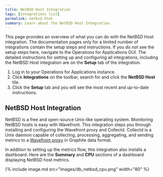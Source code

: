 ```yaml
---
title: NetBSD Host Integration
tags: [integrations list]
permalink: netbsd.html
summary: Learn about the NetBSD Host Integration.
---
```


This page provides an overview of what you can do with the NetBSD Host integration. The documentation pages only for a limited number of integrations contain the setup steps and instructions. If you do not see the setup steps here, navigate to the Operations for Applications GUI. The detailed instructions for setting up and configuring all integrations, including the NetBSD Host integration are on the **Setup** tab of the integration.

1. Log in to your Operations for Applications instance. 
2. Click **Integrations** on the toolbar, search for and click the **NetBSD Host** tile. 
3. Click the **Setup** tab and you will see the most recent and up-to-date instructions.

## NetBSD Host Integration

NetBSD is a free and open-source Unix-like operating system. Monitoring NetBSD hosts is easy with Wavefront. This integration steps you through installing and configuring the Wavefront proxy and Collectd. Collectd is a Unix daemon capable of collecting, processing, aggregating, and sending metrics to a [Wavefront proxy](https://docs.wavefront.com/proxies.html) in Graphite data format.

In addition to setting up the metrics flow, this integration also installs a dashboard. Here are the **Summary** and **CPU** sections of a dashboard displaying NetBSD host metrics.

{% include image.md src="images/db_netbsd_cpu.png" width="80" %}




